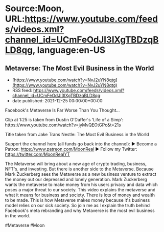 # Source:Moon, URL:https://www.youtube.com/feeds/videos.xml?channel_id=UCmFeOdJI3IXgTBDzqBLD8qg, language:en-US

## Metaverse: The Most Evil Business in the World
 - [https://www.youtube.com/watch?v=NvJ2uYN8qtg](https://www.youtube.com/watch?v=NvJ2uYN8qtg)
 - RSS feed: https://www.youtube.com/feeds/videos.xml?channel_id=UCmFeOdJI3IXgTBDzqBLD8qg
 - date published: 2021-12-25 00:00:00+00:00

Facebook's Metaverse Is Far Worse Than You Thought...

Clip at 1:25 is taken from Dustin O'Daffer's 'Life of a Simp':  https://www.youtube.com/watch?v=jyMvQEOtGPc&t=21s

Title taken from Jake Trans Nestle: The Most Evil Business in the World

Support the channel here (all funds go back into the channel):
►  Become a Patron:  https://www.patreon.com/MoonReal
► Follow my Twitter: https://twitter.com/MoonRealYT

The Metaverse will bring about a new age of crypto trading, business, NFT's, and investing. But there is another side to the Metaverse. Because Mark Zuckerberg sees the Metaverse as a new business venture to extract the money out our depressed and lonely generation. Mark Zuckerberg wants the metaverse to make money from his users privacy and data which poses a major threat to our society. This video explains the metaverse and what it means for business and society. There is lots of money and wealth to be made. This is how Metaverse makes money because it's business model relies on our sick society. So join me as I explain the truth behind Facebook's meta rebranding and why Metaverse is the most evil business in the world.

#Metaverse #Moon

